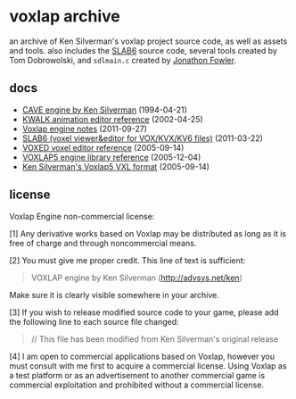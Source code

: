 # voxlap archive

an archive of Ken Silverman's voxlap project source code, as well as assets and
tools. also includes the [SLAB6](https://advsys.net/ken/download.htm#slab6)
source code, several tools created by Tom Dobrowolski, and `sdlmain.c` created
by [Jonathon Fowler](http://jonof.id.au/).

## docs

- [CAVE engine by Ken Silverman](./doc/cave.txt) (1994-04-21)
- [KWALK animation editor reference](./doc/kwalkhlp.txt) (2002-04-25)
- [Voxlap engine notes](./doc/readme.txt) (2011-09-27)
- [SLAB6 (voxel viewer&editor for VOX/KVX/KV6 files)](./doc/slab6.txt) (2011-03-22)
- [VOXED voxel editor reference](./doc/voxedhlp.txt) (2005-09-14)
- [VOXLAP5 engine library reference](./doc/voxlib.txt) (2005-12-04)
- [Ken Silverman's Voxlap5 VXL format](./doc/vxlform.txt) (2005-09-14)

## license

Voxlap Engine non-commercial license:

\[1\] Any derivative works based on Voxlap may be distributed as long as it is
free of charge and through noncommercial means.

\[2\] You must give me proper credit. This line of text is sufficient:

> VOXLAP engine by Ken Silverman (http://advsys.net/ken)

Make sure it is clearly visible somewhere in your archive.

\[3\] If you wish to release modified source code to your game, please add the
following line to each source file changed:

> // This file has been modified from Ken Silverman's original release

\[4\] I am open to commercial applications based on Voxlap, however you must
consult with me first to acquire a commercial license. Using Voxlap as a test
platform or as an advertisement to another commercial game is commercial
exploitation and prohibited without a commercial license.

